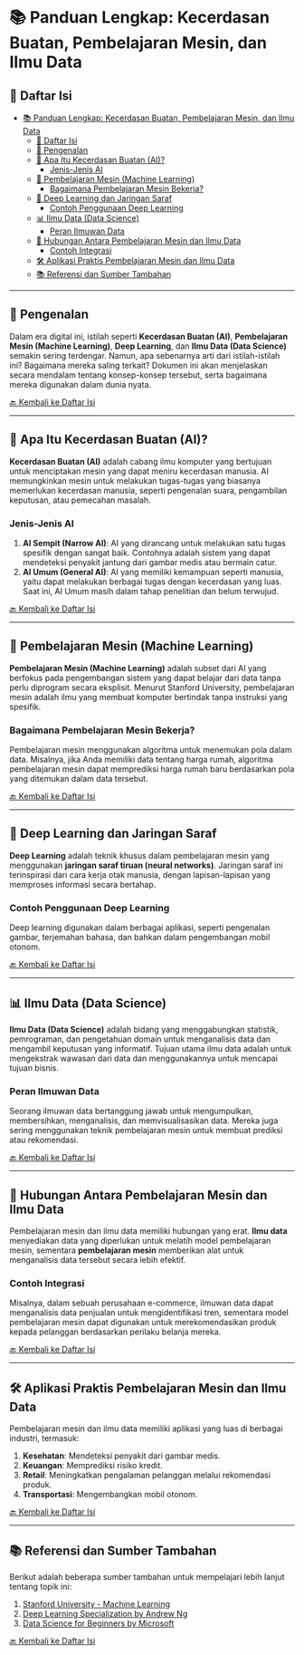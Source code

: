 # 📚 Panduan Lengkap: Kecerdasan Buatan, Pembelajaran Mesin, dan Ilmu Data

## 📑 Daftar Isi
- [📚 Panduan Lengkap: Kecerdasan Buatan, Pembelajaran Mesin, dan Ilmu Data](#-panduan-lengkap-kecerdasan-buatan-pembelajaran-mesin-dan-ilmu-data)
  - [📑 Daftar Isi](#-daftar-isi)
  - [🌟 Pengenalan](#-pengenalan)
  - [🤖 Apa Itu Kecerdasan Buatan (AI)?](#-apa-itu-kecerdasan-buatan-ai)
    - [Jenis-Jenis AI](#jenis-jenis-ai)
  - [🧠 Pembelajaran Mesin (Machine Learning)](#-pembelajaran-mesin-machine-learning)
    - [Bagaimana Pembelajaran Mesin Bekerja?](#bagaimana-pembelajaran-mesin-bekerja)
  - [🧠 Deep Learning dan Jaringan Saraf](#-deep-learning-dan-jaringan-saraf)
    - [Contoh Penggunaan Deep Learning](#contoh-penggunaan-deep-learning)
  - [📊 Ilmu Data (Data Science)](#-ilmu-data-data-science)
    - [Peran Ilmuwan Data](#peran-ilmuwan-data)
  - [🔗 Hubungan Antara Pembelajaran Mesin dan Ilmu Data](#-hubungan-antara-pembelajaran-mesin-dan-ilmu-data)
    - [Contoh Integrasi](#contoh-integrasi)
  - [🛠️ Aplikasi Praktis Pembelajaran Mesin dan Ilmu Data](#️-aplikasi-praktis-pembelajaran-mesin-dan-ilmu-data)
  - [📚 Referensi dan Sumber Tambahan](#-referensi-dan-sumber-tambahan)

---

## 🌟 Pengenalan
Dalam era digital ini, istilah seperti **Kecerdasan Buatan (AI)**, **Pembelajaran Mesin (Machine Learning)**, **Deep Learning**, dan **Ilmu Data (Data Science)** semakin sering terdengar. Namun, apa sebenarnya arti dari istilah-istilah ini? Bagaimana mereka saling terkait? Dokumen ini akan menjelaskan secara mendalam tentang konsep-konsep tersebut, serta bagaimana mereka digunakan dalam dunia nyata.

[🔙 Kembali ke Daftar Isi](#-daftar-isi)

---

## 🤖 Apa Itu Kecerdasan Buatan (AI)?
**Kecerdasan Buatan (AI)** adalah cabang ilmu komputer yang bertujuan untuk menciptakan mesin yang dapat meniru kecerdasan manusia. AI memungkinkan mesin untuk melakukan tugas-tugas yang biasanya memerlukan kecerdasan manusia, seperti pengenalan suara, pengambilan keputusan, atau pemecahan masalah.

### Jenis-Jenis AI
1. **AI Sempit (Narrow AI)**: AI yang dirancang untuk melakukan satu tugas spesifik dengan sangat baik. Contohnya adalah sistem yang dapat mendeteksi penyakit jantung dari gambar medis atau bermain catur.
2. **AI Umum (General AI)**: AI yang memiliki kemampuan seperti manusia, yaitu dapat melakukan berbagai tugas dengan kecerdasan yang luas. Saat ini, AI Umum masih dalam tahap penelitian dan belum terwujud.

[🔙 Kembali ke Daftar Isi](#-daftar-isi)

---

## 🧠 Pembelajaran Mesin (Machine Learning)
**Pembelajaran Mesin (Machine Learning)** adalah subset dari AI yang berfokus pada pengembangan sistem yang dapat belajar dari data tanpa perlu diprogram secara eksplisit. Menurut Stanford University, pembelajaran mesin adalah ilmu yang membuat komputer bertindak tanpa instruksi yang spesifik.

### Bagaimana Pembelajaran Mesin Bekerja?
Pembelajaran mesin menggunakan algoritma untuk menemukan pola dalam data. Misalnya, jika Anda memiliki data tentang harga rumah, algoritma pembelajaran mesin dapat memprediksi harga rumah baru berdasarkan pola yang ditemukan dalam data tersebut.

[🔙 Kembali ke Daftar Isi](#-daftar-isi)

---

## 🧠 Deep Learning dan Jaringan Saraf
**Deep Learning** adalah teknik khusus dalam pembelajaran mesin yang menggunakan **jaringan saraf tiruan (neural networks)**. Jaringan saraf ini terinspirasi dari cara kerja otak manusia, dengan lapisan-lapisan yang memproses informasi secara bertahap.

### Contoh Penggunaan Deep Learning
Deep learning digunakan dalam berbagai aplikasi, seperti pengenalan gambar, terjemahan bahasa, dan bahkan dalam pengembangan mobil otonom.

[🔙 Kembali ke Daftar Isi](#-daftar-isi)

---

## 📊 Ilmu Data (Data Science)
**Ilmu Data (Data Science)** adalah bidang yang menggabungkan statistik, pemrograman, dan pengetahuan domain untuk menganalisis data dan mengambil keputusan yang informatif. Tujuan utama ilmu data adalah untuk mengekstrak wawasan dari data dan menggunakannya untuk mencapai tujuan bisnis.

### Peran Ilmuwan Data
Seorang ilmuwan data bertanggung jawab untuk mengumpulkan, membersihkan, menganalisis, dan memvisualisasikan data. Mereka juga sering menggunakan teknik pembelajaran mesin untuk membuat prediksi atau rekomendasi.

[🔙 Kembali ke Daftar Isi](#-daftar-isi)

---

## 🔗 Hubungan Antara Pembelajaran Mesin dan Ilmu Data
Pembelajaran mesin dan ilmu data memiliki hubungan yang erat. **Ilmu data** menyediakan data yang diperlukan untuk melatih model pembelajaran mesin, sementara **pembelajaran mesin** memberikan alat untuk menganalisis data tersebut secara lebih efektif.

### Contoh Integrasi
Misalnya, dalam sebuah perusahaan e-commerce, ilmuwan data dapat menganalisis data penjualan untuk mengidentifikasi tren, sementara model pembelajaran mesin dapat digunakan untuk merekomendasikan produk kepada pelanggan berdasarkan perilaku belanja mereka.

[🔙 Kembali ke Daftar Isi](#-daftar-isi)

---

## 🛠️ Aplikasi Praktis Pembelajaran Mesin dan Ilmu Data
Pembelajaran mesin dan ilmu data memiliki aplikasi yang luas di berbagai industri, termasuk:

1. **Kesehatan**: Mendeteksi penyakit dari gambar medis.
2. **Keuangan**: Memprediksi risiko kredit.
3. **Retail**: Meningkatkan pengalaman pelanggan melalui rekomendasi produk.
4. **Transportasi**: Mengembangkan mobil otonom.

[🔙 Kembali ke Daftar Isi](#-daftar-isi)

---

## 📚 Referensi dan Sumber Tambahan
Berikut adalah beberapa sumber tambahan untuk mempelajari lebih lanjut tentang topik ini:

1. [Stanford University - Machine Learning](https://cs229.stanford.edu/)
2. [Deep Learning Specialization by Andrew Ng](https://www.coursera.org/specializations/deep-learning)
3. [Data Science for Beginners by Microsoft](https://learn.microsoft.com/en-us/training/paths/data-science/)

[🔙 Kembali ke Daftar Isi](#-daftar-isi)